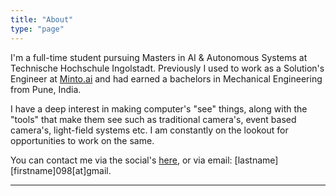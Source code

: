 ```yaml
---
title: "About"
type: "page"
---
```


I'm a full-time student pursuing Masters in AI & Autonomous Systems at Technische Hochschule Ingolstadt. Previously I used to work as a Solution's Engineer at [Minto.ai](https://www.minto.ai) and had earned a bachelors in Mechanical Engineering from Pune, India.  

<!-- My full CV can be found [here].  -->

<!-- Apart from that, I like Generative Art, playing with SOTA tools, to make music, videos, data visualizations and more. Some of my work can be found [here].  -->

I have a deep interest in making computer's "see" things, along with the "tools" that make them see such as traditional camera's, event based camera's, light-field systems etc. I am constantly on the lookout for opportunities to work on the same. 

You can contact me via the social's [here](/), or via email: [lastname][firstname]098[at]gmail.

---
